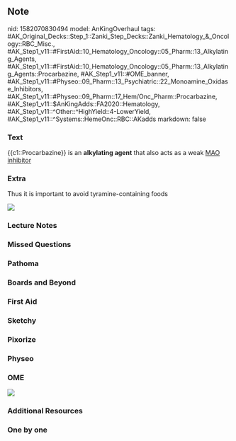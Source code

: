 ## Note
nid: 1582070830494
model: AnKingOverhaul
tags: #AK_Original_Decks::Step_1::Zanki_Step_Decks::Zanki_Hematology_&_Oncology::RBC_Misc., #AK_Step1_v11::#FirstAid::10_Hematology_Oncology::05_Pharm::13_Alkylating_Agents, #AK_Step1_v11::#FirstAid::10_Hematology_Oncology::05_Pharm::13_Alkylating_Agents::Procarbazine, #AK_Step1_v11::#OME_banner, #AK_Step1_v11::#Physeo::09_Pharm::13_Psychiatric::22_Monoamine_Oxidase_Inhibitors, #AK_Step1_v11::#Physeo::09_Pharm::17_Hem/Onc_Pharm::Procarbazine, #AK_Step1_v11::$AnKingAdds::FA2020::Hematology, #AK_Step1_v11::^Other::^HighYield::4-LowerYield, #AK_Step1_v11::^Systems::HemeOnc::RBC::AKadds
markdown: false

### Text
{{c1::Procarbazine}} is an <b>alkylating agent</b> that also acts
as a weak <u>MAO inhibitor</u>

### Extra
Thus it is important to avoid tyramine-containing foods
<div><img src=
"paste-d59f99427c50257355d46f4646493a1d1268d314.jpg"></div>

### Lecture Notes


### Missed Questions


### Pathoma


### Boards and Beyond


### First Aid


### Sketchy


### Pixorize


### Physeo


### OME
<div class="ome-widget">
  <a href="https://onlinemeded.org?ref=anki"><img src=
  "_OME_AnkiFlashcards_General_3.png"></a>
</div>

### Additional Resources


### One by one

